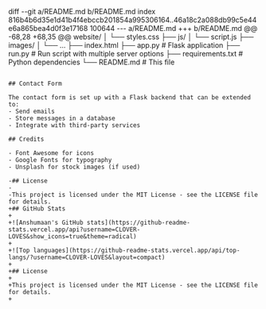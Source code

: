 diff --git a/README.md b/README.md
index 816b4b6d35e1d41b4f4ebccb201854a995306164..46a18c2a088db99c5e44e6a865bea4d0f3e17168 100644
--- a/README.md
+++ b/README.md
@@ -68,28 +68,35 @@ website/
 │   └── styles.css
 ├── js/
 │   └── script.js
 ├── images/
 │   └── ...
 ├── index.html
 ├── app.py            # Flask application
 ├── run.py            # Run script with multiple server options
 ├── requirements.txt  # Python dependencies
 └── README.md         # This file
 ```
 
 ## Contact Form
 
 The contact form is set up with a Flask backend that can be extended to:
 - Send emails
 - Store messages in a database
 - Integrate with third-party services
 
 ## Credits
 
 - Font Awesome for icons
 - Google Fonts for typography
 - Unsplash for stock images (if used)
 
-## License
-
-This project is licensed under the MIT License - see the LICENSE file for details. 
+## GitHub Stats
+
+![Anshumaan's GitHub stats](https://github-readme-stats.vercel.app/api?username=CLOVER-LOVES&show_icons=true&theme=radical)
+
+![Top languages](https://github-readme-stats.vercel.app/api/top-langs/?username=CLOVER-LOVES&layout=compact)
+
+## License
+
+This project is licensed under the MIT License - see the LICENSE file for details.
+
